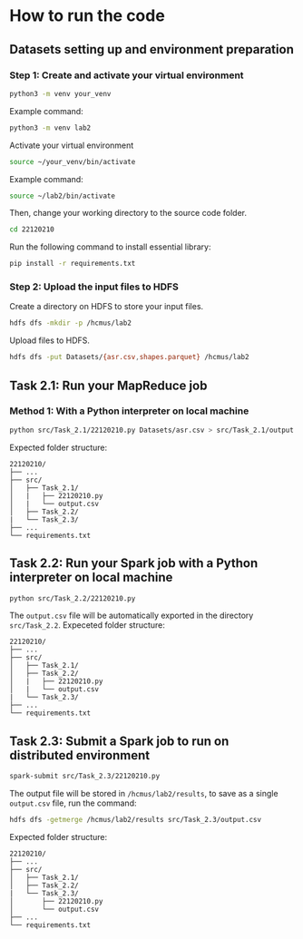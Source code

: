 # How to run the code
## Datasets setting up and environment preparation
### Step 1: Create and activate your virtual environment
```bash
python3 -m venv your_venv
```
Example command:
```bash
python3 -m venv lab2
```
Activate your virtual environment
```bash
source ~/your_venv/bin/activate
```
Example command:
```bash
source ~/lab2/bin/activate
```
Then, change your working directory to the source code folder.
```bash
cd 22120210
```
Run the following command to install essential library:
```bash
pip install -r requirements.txt
```
### Step 2: Upload the input files to HDFS
Create a directory on HDFS to store your input files.
```bash
hdfs dfs -mkdir -p /hcmus/lab2
```
Upload files to HDFS.
```bash
hdfs dfs -put Datasets/{asr.csv,shapes.parquet} /hcmus/lab2
```
## Task 2.1: Run your MapReduce job 
### Method 1: With a Python interpreter on local machine
```bash
python src/Task_2.1/22120210.py Datasets/asr.csv > src/Task_2.1/output.csv
```
Expected folder structure:
```
22120210/
├── ...
├── src/
│   ├── Task_2.1/
│   |   ├── 22120210.py
│   |   └── output.csv
│   ├── Task_2.2/
|   └── Task_2.3/
├── ...
└── requirements.txt
```

## Task 2.2: Run your Spark job with a Python interpreter on local machine
```bash
python src/Task_2.2/22120210.py
```
The `output.csv` file will be automatically exported in the directory `src/Task_2.2`. Expeceted folder structure:
```
22120210/
├── ...
├── src/
│   ├── Task_2.1/
│   ├── Task_2.2/
│   |   ├── 22120210.py
│   |   └── output.csv
|   └── Task_2.3/
├── ...
└── requirements.txt
```
## Task 2.3: Submit a Spark job to run on distributed environment
```bash
spark-submit src/Task_2.3/22120210.py
```
The output file will be stored in `/hcmus/lab2/results`, to save
as a single `output.csv` file, run the command:
```bash
hdfs dfs -getmerge /hcmus/lab2/results src/Task_2.3/output.csv
```
Expected folder structure:
```
22120210/
├── ...
├── src/
│   ├── Task_2.1/
│   ├── Task_2.2/
|   └── Task_2.3/
│       ├── 22120210.py
│       └── output.csv
├── ...
└── requirements.txt
```